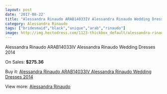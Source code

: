 ```yaml
---
layout: post
date: '2017-08-22'
title: "Alessandra Rinaudo ARAB14033IV Alessandra Rinaudo Wedding Dresses 2014"
category: Alessandra Rinaudo
tags: ["bridesmaid","black","unique","arab","rinaudo"]
image: http://img.hectodress.com/1123-thickbox_default/alessandra-rinaudo-arab14033iv-alessandra-rinaudo-wedding-dresses-2014.jpg
---
```

Alessandra Rinaudo ARAB14033IV Alessandra Rinaudo Wedding Dresses 2014

On Sales: **$275.36**
<a href="https://www.hectodress.com/alessandra-rinaudo/682-alessandra-rinaudo-arab14033iv-alessandra-rinaudo-wedding-dresses-2014.html"><amp-img layout="responsive" width="600" height="600" src="//img.hectodress.com/1123-thickbox_default/alessandra-rinaudo-arab14033iv-alessandra-rinaudo-wedding-dresses-2014.jpg" alt="Alessandra Rinaudo ARAB14033IV Alessandra Rinaudo Wedding Dresses 2014 0" /></a>
<a href="https://www.hectodress.com/alessandra-rinaudo/682-alessandra-rinaudo-arab14033iv-alessandra-rinaudo-wedding-dresses-2014.html"><amp-img layout="responsive" width="600" height="600" src="//img.hectodress.com/1124-thickbox_default/alessandra-rinaudo-arab14033iv-alessandra-rinaudo-wedding-dresses-2014.jpg" alt="Alessandra Rinaudo ARAB14033IV Alessandra Rinaudo Wedding Dresses 2014 1" /></a>

Buy it: [Alessandra Rinaudo ARAB14033IV Alessandra Rinaudo Wedding Dresses 2014](https://www.hectodress.com/alessandra-rinaudo/682-alessandra-rinaudo-arab14033iv-alessandra-rinaudo-wedding-dresses-2014.html "Alessandra Rinaudo ARAB14033IV Alessandra Rinaudo Wedding Dresses 2014")

View more: [Alessandra Rinaudo](https://www.hectodress.com/9-alessandra-rinaudo "Alessandra Rinaudo")
